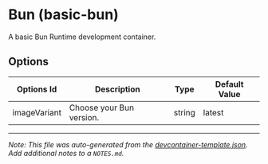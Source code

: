 
# Bun (basic-bun)

A basic Bun Runtime development container.

## Options

| Options Id | Description | Type | Default Value |
|-----|-----|-----|-----|
| imageVariant | Choose your Bun version. | string | latest |



---

_Note: This file was auto-generated from the [devcontainer-template.json](https://github.com/marcosgomesneto/bun-devcontainers/blob/main/src/basic-bun/devcontainer-template.json).  Add additional notes to a `NOTES.md`._
